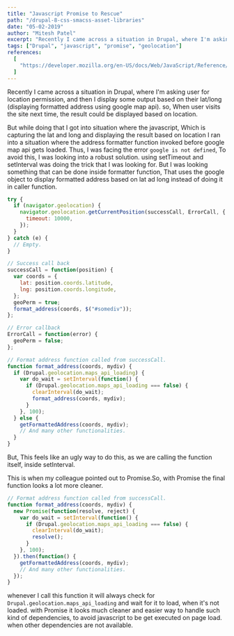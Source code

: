 ```yaml
---
title: "Javascript Promise to Rescue"
path: "/drupal-8-css-smacss-asset-libraries"
date: "05-02-2019"
author: "Mitesh Patel"
excerpt: "Recently I came across a situation in Drupal, where I'm asking user for location permission, and then I display some output based on their lat/long (displaying formatted address using google map api). so, When user visits the site next time, the result could be displayed based on location."
tags: ["Drupal", "javascript", "promise", "geolocation"]
references:
  [
    "https://developer.mozilla.org/en-US/docs/Web/JavaScript/Reference/Global_Objects/Promise",
  ]
---
```


Recently I came across a situation in Drupal, where I'm asking user for location permission, and then I display some output based on their lat/long (displaying formatted address using google map api). so, When user visits the site next time, the result could be displayed based on location.

But while doing that I got into situation where the javascript, Which is capturing the lat and long and displaying the result based on location I ran into a situation where the address formatter function invoked before google map api gets loaded. Thus, I was facing the error `google is not defined`, To avoid this, I was looking into a robust solution. using setTimeout and setInterval was doing the trick that I was looking for. But I was looking something that can be done inside formatter function, That uses the google object to display formatted address based on lat ad long instead of doing it in caller function.

```javascript
try {
  if (navigator.geolocation) {
    navigator.geolocation.getCurrentPosition(successCall, ErrorCall, {
      timeout: 10000,
    });
  }
} catch (e) {
  // Empty.
}

// Success call back
successCall = function(position) {
  var coords = {
    lat: position.coords.latitude,
    lng: position.coords.longitude,
  };
  geoPerm = true;
  format_address(coords, $("#somediv"));
};

// Error callback
ErrorCall = function(error) {
  geoPerm = false;
};

// Format address function called from successCall.
function format_address(coords, mydiv) {
  if (Drupal.geolocation.maps_api_loading) {
    var do_wait = setInterval(function() {
      if (Drupal.geolocation.maps_api_loading === false) {
        clearInterval(do_wait);
        format_address(coords, mydiv);
      }
    }, 100);
  } else {
    getFormattedAddress(coords, mydiv);
    // And many other functionalities.
  }
}
```

But, This feels like an ugly way to do this, as we are calling the function itself, inside setInterval.

This is when my colleague pointed out to Promise.So, with Promise the final function looks a lot more cleaner.

```javascript
// Format address function called from successCall.
function format_address(coords, mydiv) {
  new Promise(function(resolve, reject) {
    var do_wait = setInterval(function() {
      if (Drupal.geolocation.maps_api_loading === false) {
        clearInterval(do_wait);
        resolve();
      }
    }, 100);
  }).then(function() {
    getFormattedAddress(coords, mydiv);
    // And many other functionalities.
  });
}
```

whenever I call this function it will always check for `Drupal.geolocation.maps_api_loading` and wait for it to load, when it's not loaded. with Promise it looks much cleaner and easier way to handle such kind of dependencies, to avoid javascript to be get executed on page load. when other dependencies are not available.
